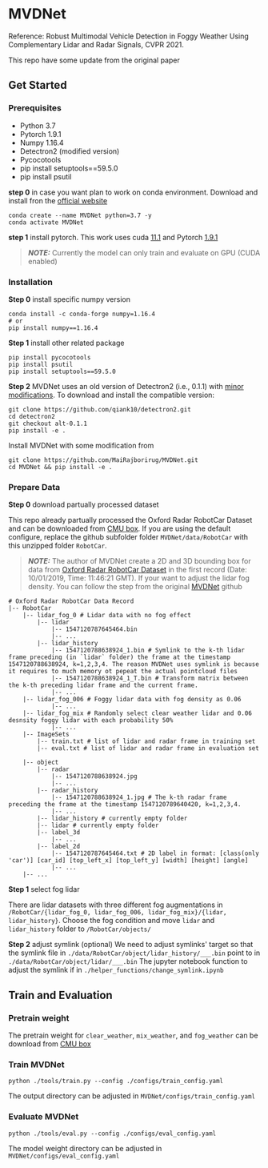 # MVDNet
Reference: Robust Multimodal Vehicle Detection in Foggy Weather Using Complementary Lidar and Radar Signals, CVPR 2021.

This repo have some update from the original paper

## Get Started

### Prerequisites

- Python 3.7
- Pytorch 1.9.1
- Numpy 1.16.4
- Detectron2 (modified version)
- Pycocotools
- pip install setuptools==59.5.0
- pip install psutil

__step 0__ in case you want plan to work on conda environment. Download and install fron the [official website](https://docs.conda.io/en/latest/miniconda.html)

```
conda create --name MVDNet python=3.7 -y
conda activate MVDNet
```

__step 1__ install pytorch. This work uses cuda [11.1](https://developer.nvidia.com/cuda-11.1.0-download-archive) and Pytorch [1.9.1](https://pytorch.org/get-started/previous-versions/)

> **_NOTE:_** Currently the model can only train and evaluate on GPU (CUDA enabled)

### Installation

__Step 0__ install specific numpy version
```
conda install -c conda-forge numpy=1.16.4
# or 
pip install numpy==1.16.4
```

__Step 1__ install other related package
```
pip install pycocotools
pip install psutil
pip install setuptools==59.5.0
```

__Step 2__ MVDNet uses an old version of Detectron2 (i.e., 0.1.1) with [minor modifications](https://github.com/qiank10/detectron2/commit/370700b01be5ce401a1803af70d3e4c0471858c5). To download and install the compatible version:
```
git clone https://github.com/qiank10/detectron2.git
cd detectron2
git checkout alt-0.1.1
pip install -e .
```

Install MVDNet with some modification from
```
git clone https://github.com/MaiRajborirug/MVDNet.git
cd MVDNet && pip install -e .
```

### Prepare Data

__Step 0__ download partually processed dataset

This repo already partually processed the Oxford Radar RobotCar Dataset and can be downloaded from [CMU box](https://cmu.box.com/s/f4v6lwdi4civuz7d127uym7v74e1p2lw). If you are using the default configure, replace the github subfolder folder `MVDNet/data/RobotCar` with this unzipped folder `RobotCar`.

> **_NOTE:_** The author of MVDNet create a 2D and 3D bounding box for data from [Oxford Radar RobotCar Dataset](https://oxford-robotics-institute.github.io/radar-robotcar-dataset) in the first record (Date: 10/01/2019, Time: 11:46:21 GMT). If your want to adjust the lidar fog density. You can follow the step from the original [MVDNet](https://github.com/qiank10/MVDNet/blob/main/README.md#prepare-data) github

```
# Oxford Radar RobotCar Data Record
|-- RobotCar
    |-- lidar_fog_0 # Lidar data with no fog effect
        |-- lidar
            |-- 1547120787645464.bin
            |-- ...
        |-- lidar_history
            |-- 1547120788638924_1.bin # Symlink to the k-th lidar frame preceding (in `lidar` folder) the frame at the timestamp 1547120788638924, k=1,2,3,4. The reason MVDNet uses symlink is because it requires to much memory ot pepeat the actual pointcloud files
            |-- 1547120788638924_1_T.bin # Transform matrix between the k-th preceding lidar frame and the current frame.
            |-- ...
    |-- lidar_fog_006 # Foggy lidar data with fog density as 0.06
            |-- ...
    |-- lidar_fog_mix # Randomly select clear weather lidar and 0.06 desnsity foggy lidar with each probability 50%
            |-- ... 
    |-- ImageSets
        |-- train.txt # list of lidar and radar frame in training set
        |-- eval.txt # list of lidar and radar frame in evaluation set
        
    |-- object
        |-- radar
            |-- 1547120788638924.jpg
            |-- ...
        |-- radar_history
            |-- 1547120788638924_1.jpg # The k-th radar frame preceding the frame at the timestamp 1547120789640420, k=1,2,3,4.
            |-- ...
        |-- lidar_history # currently empty folder 
        |-- lidar # currently empty folder 
        |-- label_3d
            |-- ...
        |-- label_2d
            |-- 1547120787645464.txt # 2D label in format: [class(only 'car')] [car_id] [top_left_x] [top_left_y] [width] [height] [angle] 
            |-- ...
    |-- ...
```

__Step 1__ select fog lidar

There are lidar datasets with three different fog augmentations in `/RobotCar/{lidar_fog_0, lidar_fog_006, lidar_fog_mix}/{lidar, lidar_history}`. Choose the fog condition and move `lidar` and `lidar_history` folder to `/RobotCar/objects/`

__Step 2__ adjust symlink (optional)
We need to adjust symlinks' target so that the symlink file in `./data/RobotCar/object/lidar_history/___.bin` point to in `./data/RobotCar/object/lidar/___.bin` The jupyter notebook function to adjust the symlink if in `./helper_functions/change_symlink.ipynb`


## Train and Evaluation

### Pretrain weight

The pretrain weight for `clear_weather`, `mix_weather`, and `fog_weather` can be download from [CMU box](https://https://cmu.box.com/s/myfk2bxzq8bzqheroex3qwce35e7plrw)

### Train MVDNet
```
python ./tools/train.py --config ./configs/train_config.yaml
```
The output directory can be adjusted in `MVDNet/configs/train_config.yaml`

### Evaluate MVDNet
```
python ./tools/eval.py --config ./configs/eval_config.yaml
```

The model weight directory can be adjusted in `MVDNet/configs/eval_config.yaml`
